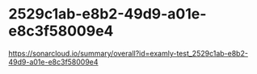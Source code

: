 # 2529c1ab-e8b2-49d9-a01e-e8c3f58009e4
https://sonarcloud.io/summary/overall?id=examly-test_2529c1ab-e8b2-49d9-a01e-e8c3f58009e4
